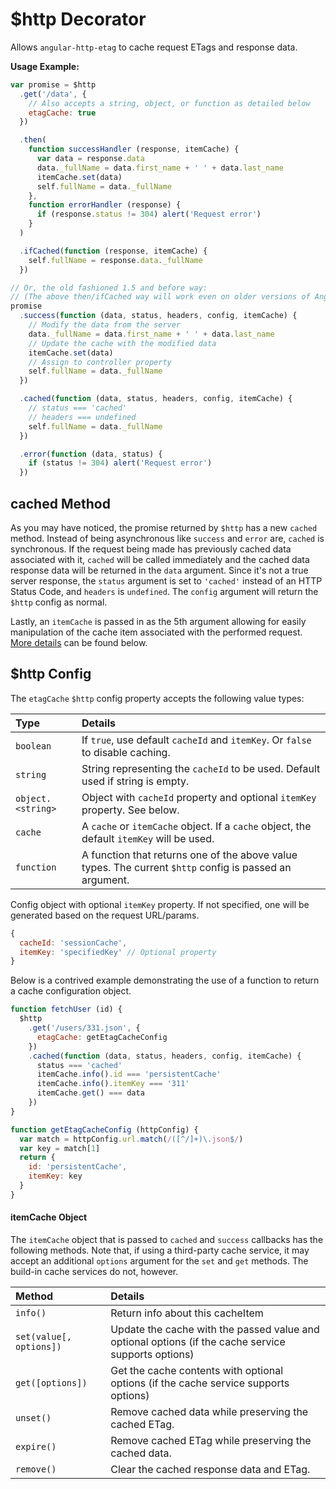 # $http Decorator

Allows `angular-http-etag` to cache request ETags and response data.

**Usage Example:**

``` javascript
var promise = $http
  .get('/data', {
    // Also accepts a string, object, or function as detailed below
    etagCache: true
  })

  .then(
    function successHandler (response, itemCache) {
      var data = response.data
      data._fullName = data.first_name + ' ' + data.last_name
      itemCache.set(data)
      self.fullName = data._fullName
    },
    function errorHandler (response) {
      if (response.status != 304) alert('Request error')
    }
  )

  .ifCached(function (response, itemCache) {
    self.fullName = response.data._fullName
  })

// Or, the old fashioned 1.5 and before way:
// (The above then/ifCached way will work even on older versions of Angular)
promise
  .success(function (data, status, headers, config, itemCache) {
    // Modify the data from the server
    data._fullName = data.first_name + ' ' + data.last_name
    // Update the cache with the modified data
    itemCache.set(data)
    // Assign to controller property
    self.fullName = data._fullName
  })

  .cached(function (data, status, headers, config, itemCache) {
    // status === 'cached'
    // headers === undefined
    self.fullName = data._fullName
  })

  .error(function (data, status) {
    if (status != 304) alert('Request error')
  })
```

## cached Method

As you may have noticed, the promise returned by `$http` has a new `cached` method.
Instead of being asynchronous like `success` and `error` are, `cached` is synchronous.
If the request being made has previously cached data associated with it, `cached`
will be called immediately and the cached data response data will be returned
in the `data` argument. Since it's not a true server response, the `status` argument
is set to `'cached'` instead of an HTTP Status Code, and `headers` is `undefined`.
The `config` argument will return the `$http` config as normal.

Lastly, an `itemCache` is passed in as the 5th argument allowing for easily
manipulation of the cache item associated with the performed request.
[More details](#itemcache-object) can be found below.


## $http Config

The `etagCache` `$http` config property accepts the following value types:

| Type | Details |
| :-- | :-- |
| `boolean` | If `true`, use default `cacheId` and `itemKey`. Or `false` to disable caching. |
| `string` | String representing the `cacheId` to be used. Default used if string is empty. |
| `object.<string>` | Object with `cacheId` property and optional `itemKey` property. See below. |
| `cache` | A `cache` or `itemCache` object. If a `cache` object, the default `itemKey` will be used.  |
| `function` | A function that returns one of the above value types. The current `$http` config is passed an argument. |

Config object with optional `itemKey` property. If not specified, one will be generated based on the request URL/params.

``` javascript
{
  cacheId: 'sessionCache',
  itemKey: 'specifiedKey' // Optional property
}
```

Below is a contrived example demonstrating the use of a function to return a cache
configuration object.

``` javascript
function fetchUser (id) {
  $http
    .get('/users/331.json', {
      etagCache: getEtagCacheConfig
    })
    .cached(function (data, status, headers, config, itemCache) {
      status === 'cached'
      itemCache.info().id === 'persistentCache'
      itemCache.info().itemKey === '311'
      itemCache.get() === data
    })
}

function getEtagCacheConfig (httpConfig) {
  var match = httpConfig.url.match(/([^/]+)\.json$/)
  var key = match[1]
  return {
    id: 'persistentCache',
    itemKey: key
  }
}
```

#### itemCache Object

The `itemCache` object that is passed to `cached` and `success` callbacks has the
following methods. Note that, if using a third-party cache service, it may accept
an additional `options` argument for the `set` and `get` methods. The build-in
cache services do not, however.

| Method | Details |
| :-- | :-- |
| `info()` | Return info about this cacheItem |
| `set(value[, options])` | Update the cache with the passed value and optional options (if the cache service supports options) |
| `get([options])` | Get the cache contents with optional options (if the cache service supports options) |
| `unset()` | Remove cached data while preserving the cached ETag. |
| `expire()` | Remove cached ETag while preserving the cached data. |
| `remove()` | Clear the cached response data and ETag. |
